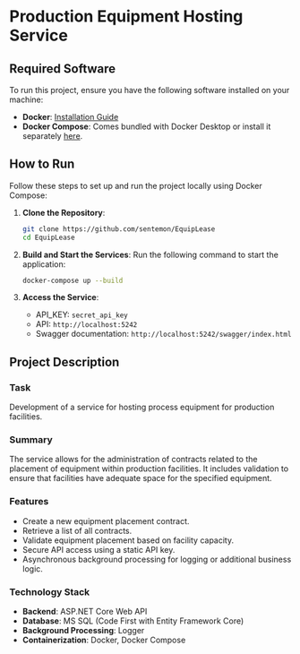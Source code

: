 # Production Equipment Hosting Service

## Required Software
To run this project, ensure you have the following software installed on your machine:

- **Docker**: [Installation Guide](https://docs.docker.com/get-docker/)
- **Docker Compose**: Comes bundled with Docker Desktop or install it separately [here](https://docs.docker.com/compose/install/).

## How to Run

Follow these steps to set up and run the project locally using Docker Compose:

1. **Clone the Repository**:
   ```bash
   git clone https://github.com/sentemon/EquipLease
   cd EquipLease
   ```

2. **Build and Start the Services**:
   Run the following command to start the application:
   ```bash
   docker-compose up --build
   ```

3. **Access the Service**:
   - API_KEY: `secret_api_key`
   - API: `http://localhost:5242`
   - Swagger documentation: `http://localhost:5242/swagger/index.html`

## Project Description

### Task
Development of a service for hosting process equipment for production facilities.

### Summary
The service allows for the administration of contracts related to the placement of equipment within production facilities. It includes validation to ensure that facilities have adequate space for the specified equipment.

### Features
- Create a new equipment placement contract.
- Retrieve a list of all contracts.
- Validate equipment placement based on facility capacity.
- Secure API access using a static API key.
- Asynchronous background processing for logging or additional business logic.

### Technology Stack
- **Backend**: ASP.NET Core Web API
- **Database**: MS SQL (Code First with Entity Framework Core)
- **Background Processing**: Logger
- **Containerization**: Docker, Docker Compose
